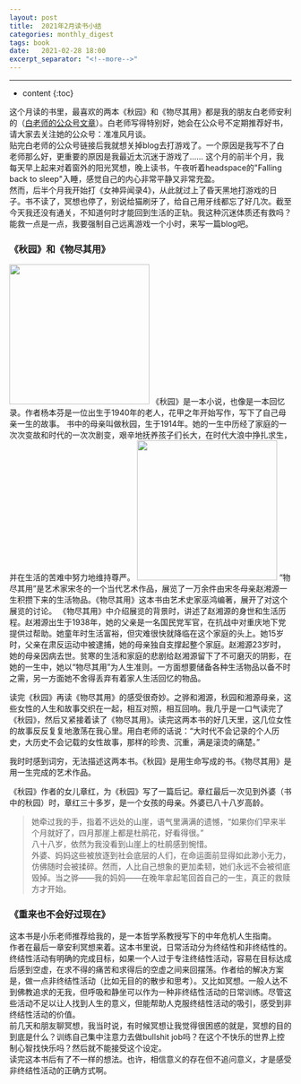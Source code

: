 ```yaml
---
layout: post
title:  2021年2月读书小结
categories: monthly_digest
tags: book
date:   2021-02-28 18:00
excerpt_separator: "<!--more-->"
---
```

***
* content
{:toc}

这个月读的书里，最喜欢的两本《秋园》和《物尽其用》都是我的朋友白老师安利的（[白老师的公众号文章](https://mp.weixin.qq.com/s/sl5Gia-dVnH1fX3FJiHoTw)）。白老师写得特别好，她会在公众号不定期推荐好书，请大家去关注她的公众号：准准风月谈。  
贴完白老师的公众号链接后我就想关掉blog去打游戏了。一个原因是我写不了白老师那么好，更重要的原因是我最近太沉迷于游戏了…… 这个月的前半个月，我每天早上起来对着窗外的阳光冥想，晚上读书，午夜听着headspace的"Falling back to sleep"入睡，感觉自己的内心非常平静又非常充盈。  
然而，后半个月我开始打《女神异闻录4》，从此就过上了昏天黑地打游戏的日子。书不读了，冥想也停了，别说给猫刷牙了，给自己用牙线都忘了好几次。截至今天我还没有通关，不知道何时才能回到生活的正轨。我这种沉迷体质还有救吗？能救一点是一点，我要强制自己远离游戏一个小时，来写一篇blog吧。  

<!--more-->

### 《秋园》和《物尽其用》  
<img src="https://s3.cn-north-1.amazonaws.com.cn/sitbweb-cn/content/B089SZMNMY/resources/234225351" width="250">  
《秋园》是一本小说，也像是一本回忆录。作者杨本芬是一位出生于1940年的老人，花甲之年开始写作，写下了自己母亲一生的故事。  
书中的母亲叫做秋园，生于1914年。她的一生中历经了家庭的一次次变故和时代的一次次剧变，艰辛地抚养孩子们长大，在时代大浪中挣扎求生，并在生活的苦难中努力地维持尊严。  

<img src="https://i.gr-assets.com/images/S/compressed.photo.goodreads.com/books/1450207147l/28217945._SX318_.jpg" width="250">  
“物尽其用”是艺术家宋冬的一个当代艺术作品，展览了一万余件由宋冬母亲赵湘源一生积攒下来的生活物品。《物尽其用》这本书由艺术史家巫鸿编著，展开了对这个展览的讨论。  
《物尽其用》中介绍展览的背景时，讲述了赵湘源的身世和生活历程。赵湘源出生于1938年，她的父亲是一名国民党军官，在抗战中对重庆地下党提供过帮助。她童年时生活富裕，但灾难很快就降临在这个家庭的头上。她15岁时，父亲在肃反运动中被逮捕，她的母亲独自支撑起整个家庭。赵湘源23岁时，她的母亲因病去世。贫寒的生活和家庭的悲剧给赵湘源留下了不可磨灭的阴影，在她的一生中，她以“物尽其用”为人生准则。一方面想要储备各种生活物品以备不时之需，另一方面她不舍得丢弃有着家人生活回忆的物品。    

读完《秋园》再读《物尽其用》的感受很奇妙。之骅和湘源，秋园和湘源母亲，这些女性的人生和故事交织在一起，相互对照，相互回响。我几乎是一口气读完了《秋园》，然后又紧接着读了《物尽其用》。读完这两本书的好几天里，这几位女性的故事反反复复地激荡在我心里。用白老师的话说：“大时代不会记录的个人历史，大历史不会记载的女性故事，那样的珍贵、沉重，满是滚烫的痛楚。”  

我时时感到词穷，无法描述这两本书。《秋园》是用生命写成的书。《物尽其用》是用一生完成的艺术作品。  

《秋园》作者的女儿章红，为《秋园》写了一篇后记。章红最后一次见到外婆（书中的秋园）时，章红三十多岁，是一个女孩的母亲。外婆已八十八岁高龄。  
> 她牵过我的手，指着不远处的山崖，语气里满满的遗憾，“如果你们早来半个月就好了，四月那崖上都是杜鹃花，好看得很。”  
> 八十八岁，依然为我没看到山崖上的杜鹃感到惋惜。    
> 外婆、妈妈这些被放逐到社会底层的人们，在命运面前显得如此渺小无力，仿佛随时会被揉碎。然而，人比自己想象的更加柔韧，她们永远不会被彻底毁掉。当之骅——我的妈妈——在晚年拿起笔回首自己的一生，真正的救赎方才开始。  

### 《重来也不会好过现在》  
这本书是小乐老师推荐给我的，是一本哲学系教授写下的中年危机人生指南。   
作者在最后一章安利冥想来着。这本书里说，日常活动分为终结性和非终结性的。终结性活动有明确的完成目标，如果一个人过于专注终结性活动，容易在目标达成后感到空虚，在求不得的痛苦和求得后的空虚之间来回摆荡。作者给的解决方案是，做一点非终结性活动（比如无目的的散步和思考）。又比如冥想。一般人达不到佛教追求的无我，但呼吸和静坐可以作为一种非终结性活动的日常训练。尽管这些活动不足以让人找到人生的意义，但能帮助人克服终结性活动的吸引，感受到非终结性活动的价值。  
前几天和朋友聊冥想，我当时说，有时候冥想让我觉得很困惑的就是，冥想的目的到底是什么？训练自己集中注意力去做bullshit job吗？在这个不快乐的世界上控制心智找快乐吗？然后就不能接受这个设定。  
读完这本书后有了不一样的想法。也许，相信意义的存在但不追问意义，才是感受非终结性活动的正确方式啊。  